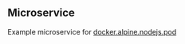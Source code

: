 ## Microservice

Example microservice for [docker.alpine.nodejs.pod](https://github.com/coderofsalvation/docker.alpine.nodejs.pod)
